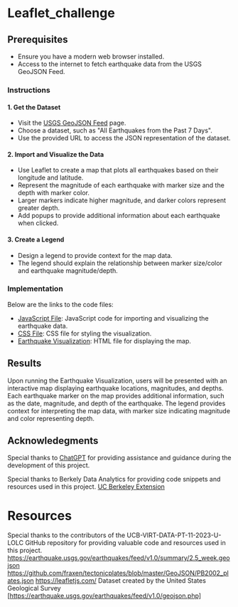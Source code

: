 # Leaflet_challenge

## Prerequisites
- Ensure you have a modern web browser installed.
- Access to the internet to fetch earthquake data from the USGS GeoJSON Feed.

### Instructions

#### 1. Get the Dataset

- Visit the [USGS GeoJSON Feed](https://earthquake.usgs.gov/earthquakes/feed/v1.0/geojson.php) page.
- Choose a dataset, such as "All Earthquakes from the Past 7 Days".
- Use the provided URL to access the JSON representation of the dataset.

#### 2. Import and Visualize the Data

- Use Leaflet to create a map that plots all earthquakes based on their longitude and latitude.
- Represent the magnitude of each earthquake with marker size and the depth with marker color.
- Larger markers indicate higher magnitude, and darker colors represent greater depth.
- Add popups to provide additional information about each earthquake when clicked.

#### 3. Create a Legend

- Design a legend to provide context for the map data.
- The legend should explain the relationship between marker size/color and earthquake magnitude/depth.

### Implementation

Below are the links to the code files:

- [JavaScript File](static/js/logic.js): JavaScript code for importing and visualizing the earthquake data.
- [CSS File](static/css/style.css): CSS file for styling the visualization.
- [Earthquake Visualization](index.html): HTML file for displaying the map.

## Results
Upon running the Earthquake Visualization, users will be presented with an interactive map displaying earthquake locations, magnitudes, and depths. Each earthquake marker on the map provides additional information, such as the date, magnitude, and depth of the earthquake. The legend provides context for interpreting the map data, with marker size indicating magnitude and color representing depth.

## Acknowledegments

Special thanks to [ChatGPT](https://www.openai.com/gpt) for providing assistance and guidance during the development of this project.

Special thanks to Berkely Data Analytics for providing code snippets and resources used in this project. [UC Berkeley Extension](https://extension.berkeley.edu/)

# Resources
Special thanks to the contributors of the UCB-VIRT-DATA-PT-11-2023-U-LOLC GitHub repository for providing valuable code and resources used in this project.
https://earthquake.usgs.gov/earthquakes/feed/v1.0/summary/2.5_week.geojson
https://github.com/fraxen/tectonicplates/blob/master/GeoJSON/PB2002_plates.json
https://leafletjs.com/
Dataset created by the United States Geological Survey [https://earthquake.usgs.gov/earthquakes/feed/v1.0/geojson.php]
